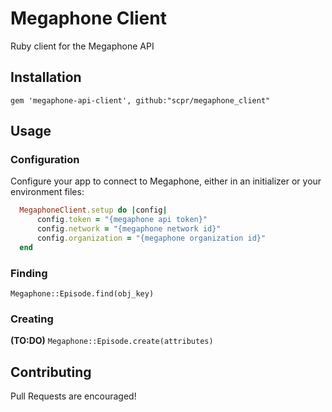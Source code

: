 # Megaphone Client
Ruby client for the Megaphone API

## Installation
    gem 'megaphone-api-client', github:"scpr/megaphone_client"

## Usage
### Configuration
Configure your app to connect to Megaphone, either in an initializer or your environment files:

```ruby
  MegaphoneClient.setup do |config|
      config.token = "{megaphone api token}"
      config.network = "{megaphone network id}"
      config.organization = "{megaphone organization id}"
  end
```

### Finding

`Megaphone::Episode.find(obj_key)`

### Creating

**(TO:DO)**
`Megaphone::Episode.create(attributes)`


## Contributing

Pull Requests are encouraged!
